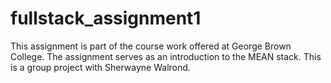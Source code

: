 # fullstack_assignment1
This assignment is part of the course work offered at George Brown College. The assignment serves as an introduction to the MEAN stack.
This is a group project with Sherwayne Walrond. 
